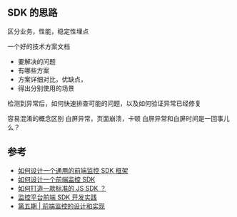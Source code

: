 ## SDK 的思路

区分业务，性能，稳定性埋点

一个好的技术方案文档

-   要解决的问题
-   有哪些方案
-   方案详细对比，优缺点，
-   得出分别使用的场景

检测到异常后，如何快速排查可能的问题，以及如何验证异常已经修复

容易混淆的概念区别
白屏异常，页面崩溃，卡顿
白屏异常和白屏时间是一回事儿么？

## 参考

-   [如何设计一个通用的前端监控 SDK 框架](https://www.tangshuang.net/7954.html)
-   [如何设计一个前端监控 SDK](https://zhuanlan.zhihu.com/p/367772624)
-   [如何打造一款标准的 JS SDK ？](https://jishuin.proginn.com/p/763bfbd5887c)
-   [监控平台前端 SDK 开发实践](https://tech.meituan.com/2017/09/07/hunt-sdk-practice.html)
-   [第五期 | 前端监控的设计和实现](https://juejin.cn/post/6844904138522755080)
